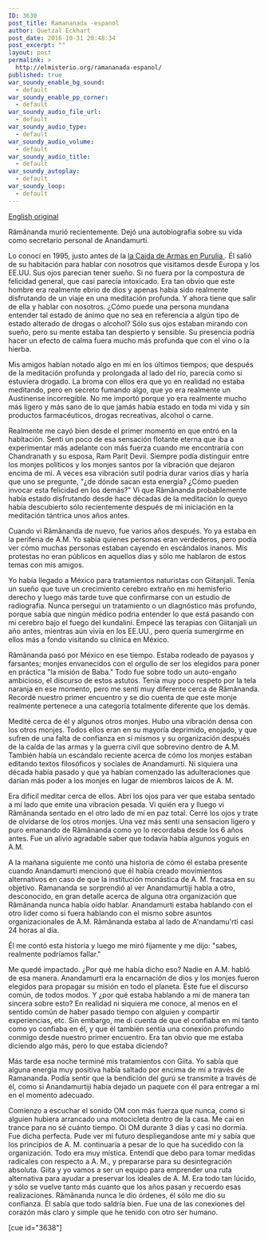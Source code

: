 ```yaml
---
ID: 3630
post_title: Ramananada -espanol
author: Quetzal Eckhart
post_date: 2016-10-31 20:48:34
post_excerpt: ""
layout: post
permalink: >
  http://elmisterio.org/ramananada-espanol/
published: true
war_soundy_enable_bg_sound:
  - default
war_soundy_enable_pp_corner:
  - default
war_soundy_audio_file_url:
  - default
war_soundy_audio_type:
  - default
war_soundy_audio_volume:
  - default
war_soundy_audio_title:
  - default
war_soundy_autoplay:
  - default
war_soundy_loop:
  - default
---
```

<a href="http://elmisterio.org/ramananda/">English original</a>

Rãmãnanda murió recientemente. Dejó una autobiografía sobre su vida como secretario personal de Anandamurti.

Lo conocí en 1995, justo antes de la <a href="http://elmisterio.org/la-revolucion/"> la Caida de Armas en Purulia </a>. Él salió de su habitación para hablar con nosotros que  visitamos desde Europa y los EE.UU. Sus ojos parecian tener sueño. Si no fuera por la compostura de felicidad general, que casi parecía intoxicado. Era tan obvio que este hombre era realmente ebrio de dios y apenas había sido realmente disfrutando de un viaje en una meditación profunda. Y ahora tiene que salir de ella y hablar con nosotros. ¿Cómo puede una persona mundana entender tal estado de ánimo que no sea en referencia a algún tipo de estado alterado de drogas o alcohol? Sólo sus ojos estaban mirando con sueño, pero su mente estaba tan despierto y sensible. Su presencia podría hacer un efecto de calma fuera mucho más profunda que con el vino o la hierba.

Mis amigos habían notado algo en mí en los últimos tiempos; que después de la meditación profunda y prolongada al lado del río, parecía como si estuviera drogado. La broma con ellos era que yo en realidad no estaba meditando, pero en secreto fumando algo, que yo era realmente un Austinense incorregible. No me importó porque yo era realmente mucho más ligero y más sano de lo que jamás había estado en toda mi vida y sin productos farmacéuticos, drogas recreativas, alcohol o carne.

Realmente me cayó bien desde el primer momento en que entró en la habitación. Senti un poco de esa sensación flotante eterna que iba a experimentar más adelante con más fuerza cuando me encontraría con Chandranath y su esposa, Ram Parit Devii. Siempre podía distinguir entre los monjes políticos y los monjes santos por la vibración que dejaron encima de mí. A veces esa vibración sutil podría durar varios días y haría que uno se pregunte, "¿de dónde sacan esta energía? ¿Cómo pueden invocar esta felicidad en los demás?" Vi que Rãmãnanda probablemente había estado disfrutando desde hace décadas de la meditación lo queyo había descubierto sólo recientemente después de mi iniciación en la meditación tántrica unos años antes.


Cuando vi Rãmãnanda de nuevo, fue varios años después. Yo ya estaba en la periferia de A.M. Yo sabía quienes personas eran verdederos, pero podía ver cómo muchas personas estaban cayendo en escándalos inanos. Mis protestas no eran públicos en aquellos días y sólo me hablaron de estos temas con mis amigos.

Yo había llegado a México para tratamientos naturistas con Giitanjali. Tenía un sueño que tuve un crecimiento cerebro extraño en mi hemisferio derecho y luego más tarde tuve que confirmarse con un estudio de radiografia. Nunca perseguí un tratamiento o un diagnóstico más profundo, porque sabía que ningún médico podria entender lo que está pasando con mi cerebro bajo el fuego del kundalini. Empecé las terapias con Giitanjali un año antes, mientras aún vivía en los EE.UU., pero quería sumergirme en ellos más a fondo visitando su clínica en México.

Rãmãnanda pasó por México en ese tiempo. Estaba rodeado de payasos y farsantes; monjes envanecidos con el orgullo de ser los elegidos para poner en práctica "la misión de Baba." Todo fue sobre todo un auto-engaño ambicioso, el discurso de estos astutos. Tenía muy poco respeto por la tela naranja en ese momento, pero me sentí muy diferente cerca de Rãmãnanda. Recordé nuestro primer encuentro y se dio cuenta de que este monje realmente pertenece a una categoría totalmente diferente que los demás.

Medité cerca de él y algunos otros monjes. Hubo una vibración densa con los otros monjes. Todos ellos eran en su mayoría deprimido, enojado, y que sufren de una falta de confianza en sí mismos y su organización después de la caída de las armas y la guerra civil que sobrevino dentro de A.M. También había un escándalo reciente acerca de cómo los monjes estaban editando textos filosóficos y sociales de Anandamurti. Ni siquiera una década había pasado y que ya habían comenzado las adulteraciones que darían más poder a los monjes en lugar de miembros laicos de A. M.  

Era difícil meditar cerca de ellos. Abrí los ojos para ver que estaba sentado a mi lado que emite una vibracion pesada. Vi quién era y lluego vi Rãmãnanda sentado en el otro lado de mí en paz total. Cerré los ojos y trate de olvidarse de los otros monjes. Una vez más sentí una sensacion ligero y puro emanando de Rãmãnanda como yo lo recordaba desde los 6 años antes. Fue un alivio agradable saber que todavía había algunos yoguis en A.M.

A la mañana siguiente me contó una historia de cómo él estaba presente cuando Anandamurti mencionó que él había creado movimientos alternativos en caso de que la institución monástica de A. M. fracasa en su objetivo. Ramananda se sorprendió al ver Anandamurtiji habla a otro, desconocido, en gran detalle acerca de alguna otra organización que Rãmãnanda nunca había oído hablar. Anandamurti estaba hablando con el otro lider como si fuera hablando con el mismo sobre asuntos organizacionales de A.M.  Rãmãnanda estaba al lado de A'nandamu'rti casi 24 horas al día.

Él me contó esta historia y luego me miró fijamente y me dijo: "sabes, realmente podríamos fallar."

Me quedé impactado. ¿Por qué me había dicho eso? Nadie en A.M. habló de esa manera. Anandamurti era la encarnación de dios y los monjes fueron elegidos para propagar su misión en todo el planeta. Este fue el discurso común, de todos modos. Y ¿por qué estaba hablando a mí de manera tan sincera sobre esto? En realidad ni siquiera me conoce, al menos en el sentido común de haber pasado tiempo con alguien y compartir experiencias, etc. Sin embargo, me di cuenta de que el confiaba en mí tanto como yo confiaba en él, y que él también sentía una conexión profundo conmigo desde nuestro primer encuentro. Era tan obvio que me estaba diciendo algo más, pero lo que estaba diciendo?

Más tarde esa noche terminé mis tratamientos con Giita. Yo sabía que alguna energía muy positiva había saltado por encima de mí a través de Ramananda. Podía sentir que la bendición del gurú se transmite a través de él, como si Anandamurtiji había dejado un paquete con él para entregar a mí en el momento adecuado.

Comienzo a escuchar el sonido OM con más fuerza que nunca, como si alguien hubiera arrancado una motocicleta dentro de la casa. Me caí en trance para no sé cuánto tiempo. Oí OM durante 3 días y casi no dormía. Fue dicha perfecta. Pude ver mi futuro despliegandose ante mí y sabía que los principios de A. M. continuaría a pesar de lo que ha sucedido con la organización. Todo era muy mística. Entendí que debo para tomar medidas radicales con respecto a A. M., y prepararse para su desintegración absoluta. Giita y yo vamos a ser un equipo para emprender una ruta alternativa para ayudar a preservar los ideales de A. M. Era todo tan lúcido, y sólo se vuelve tanto más cuanto que los años pasan y recuerdo esas realizaciones. Rãmãnanda nunca le dio órdenes, él sólo me dio su confianza. Él sabía que todo saldría bien. Fue una de las conexiones del corazón más claro y simple que he tenido con otro ser humano.

[cue id="3638"]